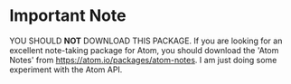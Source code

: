 # Important Note

YOU SHOULD **NOT** DOWNLOAD THIS PACKAGE. If you are looking for an excellent note-taking package for Atom, you should download the 'Atom Notes' from https://atom.io/packages/atom-notes. I am just doing some experiment with the Atom API.
